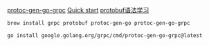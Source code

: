 [protoc-gen-go-grpc](https://stackoverflow.com/questions/64828054/differences-between-protoc-gen-go-and-protoc-gen-go-grpc)
[Quick start](https://grpc.io/docs/languages/go/quickstart/)
[protobuf语法学习](http://liuqh.icu/2022/02/08/go/rpc/04-protobuf/)

```bash
brew install grpc protobuf protoc-gen-go protoc-gen-go-grpc
```

```bash
go install google.golang.org/grpc/cmd/protoc-gen-go-grpc@latest
```

